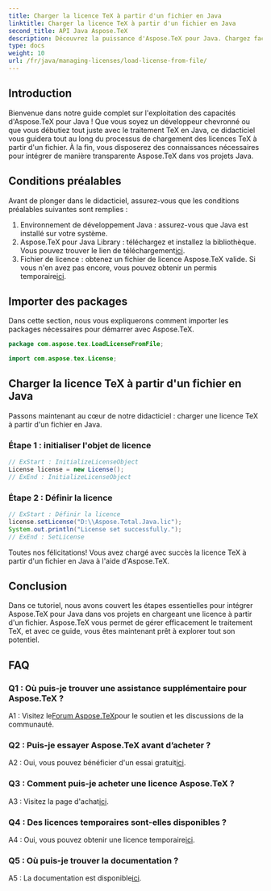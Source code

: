 ```yaml
---
title: Charger la licence TeX à partir d'un fichier en Java
linktitle: Charger la licence TeX à partir d'un fichier en Java
second_title: API Java Aspose.TeX
description: Découvrez la puissance d'Aspose.TeX pour Java. Chargez facilement des licences TeX à partir de fichiers avec notre guide étape par étape.
type: docs
weight: 10
url: /fr/java/managing-licenses/load-license-from-file/
---
```

## Introduction

Bienvenue dans notre guide complet sur l'exploitation des capacités d'Aspose.TeX pour Java ! Que vous soyez un développeur chevronné ou que vous débutiez tout juste avec le traitement TeX en Java, ce didacticiel vous guidera tout au long du processus de chargement des licences TeX à partir d'un fichier. À la fin, vous disposerez des connaissances nécessaires pour intégrer de manière transparente Aspose.TeX dans vos projets Java.

## Conditions préalables

Avant de plonger dans le didacticiel, assurez-vous que les conditions préalables suivantes sont remplies :

1. Environnement de développement Java : assurez-vous que Java est installé sur votre système.
2.  Aspose.TeX pour Java Library : téléchargez et installez la bibliothèque. Vous pouvez trouver le lien de téléchargement[ici](https://releases.aspose.com/tex/java/).
3. Fichier de licence : obtenez un fichier de licence Aspose.TeX valide. Si vous n'en avez pas encore, vous pouvez obtenir un permis temporaire[ici](https://purchase.aspose.com/temporary-license/).

## Importer des packages

Dans cette section, nous vous expliquerons comment importer les packages nécessaires pour démarrer avec Aspose.TeX.

```java
package com.aspose.tex.LoadLicenseFromFile;

import com.aspose.tex.License;
```

## Charger la licence TeX à partir d'un fichier en Java

Passons maintenant au cœur de notre didacticiel : charger une licence TeX à partir d'un fichier en Java.

### Étape 1 : initialiser l'objet de licence

```java
// ExStart : InitializeLicenseObject
License license = new License();
// ExEnd : InitializeLicenseObject
```

### Étape 2 : Définir la licence

```java
// ExStart : Définir la licence
license.setLicense("D:\\Aspose.Total.Java.lic");
System.out.println("License set successfully.");
// ExEnd : SetLicense
```

Toutes nos félicitations! Vous avez chargé avec succès la licence TeX à partir d'un fichier en Java à l'aide d'Aspose.TeX.

## Conclusion

Dans ce tutoriel, nous avons couvert les étapes essentielles pour intégrer Aspose.TeX pour Java dans vos projets en chargeant une licence à partir d'un fichier. Aspose.TeX vous permet de gérer efficacement le traitement TeX, et avec ce guide, vous êtes maintenant prêt à explorer tout son potentiel.

## FAQ

### Q1 : Où puis-je trouver une assistance supplémentaire pour Aspose.TeX ?

 A1 : Visitez le[Forum Aspose.TeX](https://forum.aspose.com/c/tex/47)pour le soutien et les discussions de la communauté.

### Q2 : Puis-je essayer Aspose.TeX avant d’acheter ?

 A2 : Oui, vous pouvez bénéficier d'un essai gratuit[ici](https://releases.aspose.com/).

### Q3 : Comment puis-je acheter une licence Aspose.TeX ?

 A3 : Visitez la page d'achat[ici](https://purchase.aspose.com/buy).

### Q4 : Des licences temporaires sont-elles disponibles ?

 A4 : Oui, vous pouvez obtenir une licence temporaire[ici](https://purchase.aspose.com/temporary-license/).

### Q5 : Où puis-je trouver la documentation ?

 A5 : La documentation est disponible[ici](https://reference.aspose.com/tex/java/).
